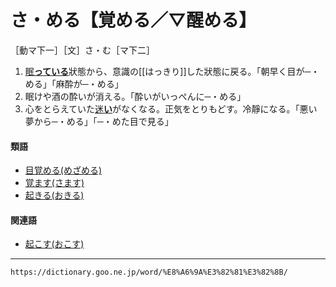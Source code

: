 # さ・める【覚める／▽醒める】

［動マ下一］［文］さ・む［マ下二］
1.  [眠**っている**](ねむる（眠る／睡る）)狀態から、意識の[[はっきり]]した狀態に戻る。「朝早く目が─・める」「麻酔が─・める」
2.  眠けや酒の酔いが消える。「酔いがいっぺんに─・める」
3.  心をとらえていた[迷**い**](まよう（迷う／紕う）)がなくなる。正気をとりもどす。冷靜になる。「悪い夢から─・める」「─・めた目で見る」
    

#### 類語

-   [目覚める(めざめる)](めざめる（目覚める）)
-   [覚ます(さます)](https://dictionary.goo.ne.jp/word/%E8%A6%9A%E3%81%BE%E3%81%99/#jn-89228)
-   [起きる(おきる)](https://dictionary.goo.ne.jp/word/%E8%B5%B7%E3%81%8D%E3%82%8B/#jn-30287)

#### 関連語

-   [起こす(おこす)](おこす（起こす）)

---
`https://dictionary.goo.ne.jp/word/%E8%A6%9A%E3%82%81%E3%82%8B/`